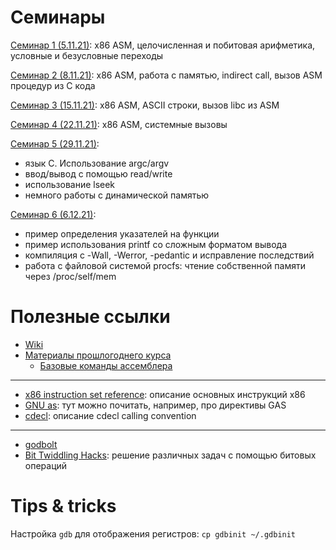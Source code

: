 # Семинары
[Семинар 1 (5.11.21)](./sem01_asm): x86 ASM, целочисленная и побитовая арифметика, условные и безусловные переходы

[Семинар 2 (8.11.21)](./sem02_asm): x86 ASM, работа с памятью, indirect call, вызов ASM процедур из C кода

[Семинар 3 (15.11.21)](./sem03_asm): x86 ASM, ASCII строки, вызов libc из ASM

[Семинар 4 (22.11.21)](./sem04_asm): x86 ASM, системные вызовы

[Семинар 5 (29.11.21)](./sem05_syscalls_io):
* язык C. Использование argc/argv
* ввод/вывод с помощью read/write
* использование lseek
* немного работы с динамической памятью

[Семинар 6 (6.12.21)](./sem06_stdio_procfs):
* пример определения указателей на функции
* пример использования printf со сложным форматом вывода
* компиляция с -Wall, -Werror, -pedantic и исправление последствий
* работа с файловой системой procfs: чтение собственной памяти через /proc/self/mem

# Полезные ссылки
* [Wiki](http://wiki.cs.hse.ru/CAOS-2021)
* [Материалы прошлогоднего курса](https://github.com/blackav/hse-caos-2020)
	* [Базовые команды ассемблера](https://github.com/blackav/hse-caos-2020/tree/master/07-asm1)

---
* [x86 instruction set reference](https://c9x.me/x86/): описание основных инструкций x86
* [GNU as](https://sourceware.org/binutils/docs/as/): тут можно почитать, например, про директивы GAS
* [cdecl](https://aaronbloomfield.github.io/pdr/book/x86-32bit-ccc-chapter.pdf): описание cdecl calling convention

---
* [godbolt](https://godbolt.org/)
* [Bit Twiddling Hacks](https://graphics.stanford.edu/~seander/bithacks.html): решение различных задач с помощью битовых операций

# Tips & tricks
Настройка `gdb` для отображения регистров: `cp gdbinit ~/.gdbinit`
